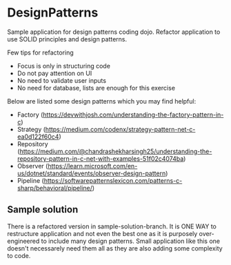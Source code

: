 # DesignPatterns

Sample application for design patterns coding dojo. Refactor application to use SOLID principles and design patterns.

Few tips for refactoring
- Focus is only in structuring code
- Do not pay attention on UI
- No need to validate user inputs
- No need for database, lists are enough for this exercise

Below are listed some design patterns which you may find helpful:
- Factory (https://devwithjosh.com/understanding-the-factory-pattern-in-c)
- Strategy (https://medium.com/codenx/strategy-pattern-net-c-ea0d122f60c4)
- Repository (https://medium.com/@chandrashekharsingh25/understanding-the-repository-pattern-in-c-net-with-examples-51f02c4074ba)
- Observer (https://learn.microsoft.com/en-us/dotnet/standard/events/observer-design-pattern)
- Pipeline (https://softwarepatternslexicon.com/patterns-c-sharp/behavioral/pipeline/)

## Sample solution
There is a refactored version in sample-solution-branch. It is ONE WAY to restructure application and not even the best one as it is purposely over-engineered to include many design patterns. Small application like this one doesn't necessarely need them all as they are also adding some complexity to code.
